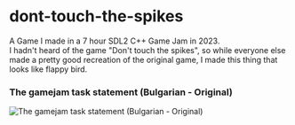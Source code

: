 # dont-touch-the-spikes
A Game I made in a 7 hour SDL2 C++ Game Jam in 2023.  
I hadn't heard of the game "Don't touch the spikes", 
so while everyone else made a pretty good recreation of the original
game, I made this thing that looks like flappy bird.

### The gamejam task statement (Bulgarian - Original)
![The gamejam task statement (Bulgarian - Original)](https://i.imgur.com/chV7HA3.jpg)